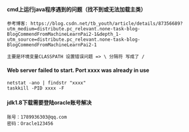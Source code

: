 #### cmd上运行java程序遇到的问题（找不到或无法加载主类）
```
参考博客: https://blog.csdn.net/tb_youth/article/details/87356689?utm_medium=distribute.pc_relevant.none-task-blog-BlogCommendFromMachineLearnPai2-1&depth_1-utm_source=distribute.pc_relevant.none-task-blog-BlogCommendFromMachineLearnPai2-1

主要是环境变量CLASSPATH 设置错误问题 => \ 分隔符 写成了 /
```

#### Web server failed to start. Port xxxx was already in use
```
netstat -ano | findstr "xxxx"
taskkill -PID xxxx -F
```


#### jdk1.8下载需要登陆oracle账号解决
```
账号：1789936303@qq.com
密码：Oracle123456
```